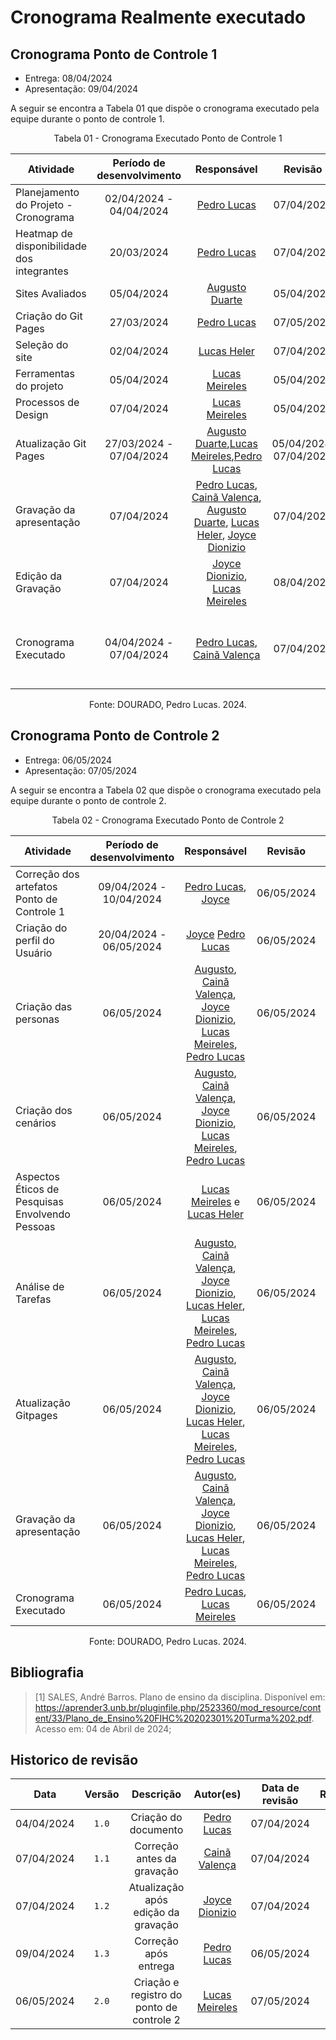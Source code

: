 # Cronograma Realmente executado

## Cronograma Ponto de Controle 1

 - Entrega: 08/04/2024
 - Apresentação: 09/04/2024
 
A seguir se encontra a Tabela 01 que dispõe o cronograma executado pela equipe durante o ponto de controle 1.

<center>Tabela 01 - Cronograma Executado Ponto de Controle 1</center>

| <center>Atividade </center>                | <center>Período de desenvolvimento</center> |                                                                                                  <center>Responsável</center>                                                                                                  | <center>Revisão </center> |                                                        <center>Revisores</center>                                                        |
| ------------------------------------------ | :-----------------------------------------: | :----------------------------------------------------------------------------------------------------------------------------------------------------------------------------------------------------------------------------: | :-----------------------: | :--------------------------------------------------------------------------------------------------------------------------------------: |
| Planejamento do Projeto - Cronograma       |           02/04/2024 - 04/04/2024           |                                                                                          [Pedro Lucas](https://github.com/lucasdray)                                                                                           |        07/04/2024         |                                               [Lucas Meireles](https://github.com/Katuner)                                               |
| Heatmap de disponibilidade dos integrantes |                 20/03/2024                  |                                                                                          [Pedro Lucas](https://github.com/lucasdray)                                                                                           |        07/04/2024         |                        [Augusto Duarte](https://github.com/Augcamp), [Cainã Valença](https://github.com/freitasc)                        |
| Sites Avaliados                            |                 05/04/2024                  |                                                                                          [Augusto Duarte](https://github.com/Augcamp)                                                                                          |        05/04/2024         |                                               [Pedro Lucas](https://github.com/lucasdray)                                                |
| Criação do Git Pages                       |                 27/03/2024                  |                                                                                          [Pedro Lucas](https://github.com/lucasdray)                                                                                           |        07/05/2024         |                                               [Augusto Duarte](https://github.com/Augcamp)                                               |
| Seleção do site                            |                 02/04/2024                  |                                                                                          [Lucas Heler](https://github.com/Akaeboshi)                                                                                           |        07/04/2024         |                                               [Pedro Lucas](https://github.com/lucasdray)                                                |
| Ferramentas do projeto                     |                 05/04/2024                  |                                                                                          [Lucas Meireles](https://github.com/Katuner)                                                                                          |        05/04/2024         |                                               [Pedro Lucas](https://github.com/lucasdray)                                                |
| Processos de Design                        |                 07/04/2024                  |                                                                                          [Lucas Meireles](https://github.com/Katuner)                                                                                          |        05/04/2024         |                                               [Lucas Heler](https://github.com/Akaeboshi)                                                |
| Atualização Git Pages                      |           27/03/2024 - 07/04/2024           |                                             [Augusto Duarte](https://github.com/Augcamp),[Lucas Meireles](https://github.com/Katuner),[Pedro Lucas](https://github.com/lucasdray)                                              |  05/04/2024, 07/04/2024   |                        [Pedro Lucas](https://github.com/lucasdray), [Cainã Valença](https://github.com/freitasc)                         |
| Gravação da apresentação                   |                 07/04/2024                  | [Pedro Lucas](https://github.com/lucasdray), [Cainã Valença](https://github.com/freitasc), [Augusto Duarte](https://github.com/Augcamp), [Lucas Heler](https://github.com/Akaeboshi), [Joyce Dionizio](https://github.com/jdm) |        07/04/2024         |                                                 [Joyce Dionizio](https://github.com/jdm)                                                 |
| Edição da Gravação                         |                 07/04/2024                  |                                                                                            [Joyce Dionizio](https://github.com/jdm), [Lucas Meireles](https://github.com/Katuner)                                                                                           |        08/04/2024         |                                               [Lucas Meireles](https://github.com/Katuner)                                               |
| Cronograma Executado                       |           04/04/2024 - 07/04/2024           |                                                                   [Pedro Lucas](https://github.com/lucasdray), [Cainã Valença](https://github.com/freitasc)                                                                    |        07/04/2024         | [Augusto Duarte](https://github.com/Augcamp), [Joyce Dionizio](https://github.com/joycejdm), [Pedro Lucas](https://github.com/lucasdray) |

<center>Fonte: DOURADO, Pedro Lucas. 2024.</center>

## Cronograma Ponto de Controle 2

 - Entrega: 06/05/2024
 - Apresentação: 07/05/2024
 
A seguir se encontra a Tabela 02 que dispõe o cronograma executado pela equipe durante o ponto de controle 2.

<center>Tabela 02 - Cronograma Executado Ponto de Controle 2</center>

| <center>Atividade </center>                     | <center>Período de desenvolvimento</center> |                                                                                                                        <center>Responsável</center>                                                                                                                        | <center>Revisão </center> |                                                                                                 <center>Revisores</center>                                                                                                  |
| ----------------------------------------------- | :-----------------------------------------: | :------------------------------------------------------------------------------------------------------------------------------------------------------------------------------------------------------------------------------------------------------------------------: | :-----------------------: | :-------------------------------------------------------------------------------------------------------------------------------------------------------------------------------------------------------------------------: |
| Correção dos artefatos Ponto de Controle 1      |           09/04/2024 - 10/04/2024           |                                                                                             [Pedro Lucas](https://github.com/lucasdray), [Joyce](https://github.com/joycejdm)                                                                                              |        06/05/2024         |                                                                                        [Lucas Meireles](https://github.com/Katuner)                                                                                         |
| Criação do perfil do Usuário                    |           20/04/2024 - 06/05/2024           |                                                                                             [Joyce](https://github.com/joycejdm)  [Pedro Lucas](https://github.com/lucasdray)                                                                                              |        06/05/2024         |                                                                     [Augusto](https://github.com/Augcamp), [Pedro Lucas](https://github.com/lucasdray)                                                                      |
| Criação das personas                            |                 06/05/2024                  |                       [Augusto](https://github.com/Augcamp), [Cainã Valença](https://github.com/freitasc), [Joyce Dionizio](https://github.com/joycejdm), [Lucas Meireles](https://github.com/Katuner), [Pedro Lucas](https://github.com/lucasdray)                        |        06/05/2024         |                                                                                         [Pedro Lucas](https://github.com/lucasdray)                                                                                         |
| Criação dos cenários                            |                 06/05/2024                  |                       [Augusto](https://github.com/Augcamp), [Cainã Valença](https://github.com/freitasc), [Joyce Dionizio](https://github.com/joycejdm),  [Lucas Meireles](https://github.com/Katuner), [Pedro Lucas](https://github.com/lucasdray)                       |        06/05/2024         |                                                                     [Augusto](https://github.com/Augcamp), [Pedro Lucas](https://github.com/lucasdray)                                                                      |
| Aspectos Éticos de Pesquisas Envolvendo Pessoas |                 06/05/2024                  |                                                                                         [Lucas Meireles](https://github.com/Katuner) e [Lucas Heler](https://github.com/Akaeboshi)                                                                                         |        06/05/2024         |                                                                  [Cainã Valença](https://github.com/freitasc), [Pedro Lucas](https://github.com/lucasdray)                                                                  |
| Análise de Tarefas                              |                 06/05/2024                  | [Augusto](https://github.com/Augcamp), [Cainã Valença](https://github.com/freitasc), [Joyce Dionizio](https://github.com/joycejdm), [Lucas Heler](https://github.com/Akaeboshi), [Lucas Meireles](https://github.com/Katuner), [Pedro Lucas](https://github.com/lucasdray) |        06/05/2024         |                                           [Lucas Heler](https://github.com/Akaeboshi), [Lucas Meireles](https://github.com/Katuner), [Pedro Lucas](https://github.com/lucasdray)                                            |
| Atualização Gitpages                            |                 06/05/2024                  | [Augusto](https://github.com/Augcamp), [Cainã Valença](https://github.com/freitasc), [Joyce Dionizio](https://github.com/joycejdm), [Lucas Heler](https://github.com/Akaeboshi), [Lucas Meireles](https://github.com/Katuner), [Pedro Lucas](https://github.com/lucasdray) |        06/05/2024         | [Augusto](https://github.com/Augcamp), [Cainã Valença](https://github.com/freitasc), [Lucas Heler](https://github.com/Akaeboshi), [Lucas Meireles](https://github.com/Katuner), [Pedro Lucas](https://github.com/lucasdray) |
| Gravação da apresentação                        |                 06/05/2024                  | [Augusto](https://github.com/Augcamp), [Cainã Valença](https://github.com/freitasc), [Joyce Dionizio](https://github.com/joycejdm), [Lucas Heler](https://github.com/Akaeboshi), [Lucas Meireles](https://github.com/Katuner), [Pedro Lucas](https://github.com/lucasdray) |        06/05/2024         |                                           [Lucas Heler](https://github.com/Akaeboshi), [Lucas Meireles](https://github.com/Katuner), [Pedro Lucas](https://github.com/lucasdray)                                            |
| Cronograma Executado                            |                 06/05/2024                  |                                                                                         [Pedro Lucas](https://github.com/lucasdray), [Lucas Meireles](https://github.com/Katuner)                                                                                          |        06/05/2024         |                                                                                         [Pedro Lucas](https://github.com/lucasdray)                                                                                         |

<center>Fonte: DOURADO, Pedro Lucas. 2024.</center>

## Bibliografia

> [1] SALES, André Barros. Plano de ensino da disciplina. Disponível em: https://aprender3.unb.br/pluginfile.php/2523360/mod_resource/content/33/Plano_de_Ensino%20FIHC%20202301%20Turma%202.pdf. Acesso em: 04 de Abril de 2024;

## Historico de revisão

|    Data    | Versão |                 Descrição                 |                   Autor(es)                   | Data de revisão |                  Revisor(es)                  |
| :--------: | :----: | :---------------------------------------: | :-------------------------------------------: | :-------------: | :-------------------------------------------: |
| 04/04/2024 | `1.0`  |           Criação do documento            |  [Pedro Lucas](https://github.com/lucasdray)  |   07/04/2024    | [Augusto Duarte](https://github.com/Augcamp)  |
| 07/04/2024 | `1.1`  |        Correção antes da gravação         | [Cainã Valença](https://github.com/freitasc)  |   07/04/2024    | [Joyce Dionizio](https://github.com/joycejdm) |
| 07/04/2024 | `1.2`  |    Atualização após edição da gravação    | [Joyce Dionizio](https://github.com/joycejdm) |   07/04/2024    |  [Pedro Lucas](https://github.com/lucasdray)  |
| 09/04/2024 | `1.3`  |           Correção após entrega           |  [Pedro Lucas](https://github.com/lucasdray)  |   06/05/2024    | [Lucas Meireles](https://github.com/Katuner)  |
| 06/05/2024 | `2.0`  | Criação e registro do ponto de controle 2 | [Lucas Meireles](https://github.com/Katuner)  |   07/05/2024    |  [Pedro Lucas](https://github.com/lucasdray)  |
